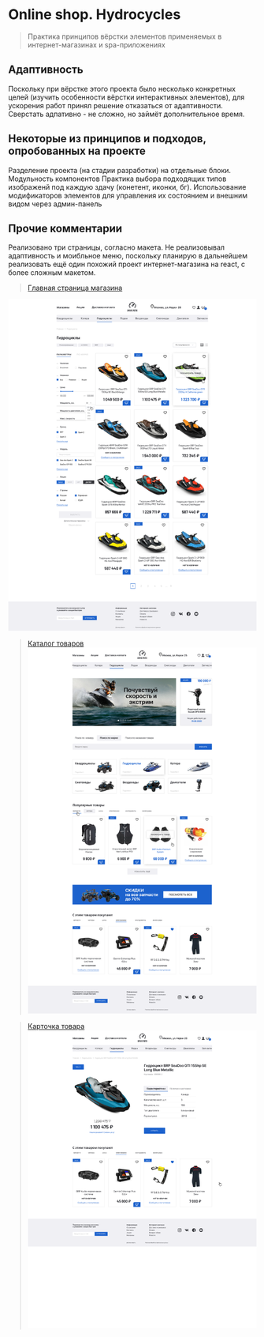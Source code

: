  # Online shop. Hydrocycles 
> Практика принципов вёрстки элементов применяемых в интернет-магазинах и spa-приложениях

## Адаптивность
Поскольку при вёрстке этого проекта было несколько конкретных целей (изучить особенности вёрстки интерактивных элементов), для ускорения работ принял решение отказаться от адаптивности. 
Сверстать адпативно - не сложно, но займёт дополнительное время.

## Некоторые из принципов и подходов, опробованных на проекте
Разделение проекта (на стадии разработки) на отдельные блоки. Модульность компонентов
Практика выбора подходящих типов изображенй под каждую здачу (конетент, иконки, бг).
Использование модификаторов элементов для управления их состоянием и внешним видом через админ-панель

## Прочие комментарии
Реализовано три страницы, согласно макета.
Не реализовывал адаптивность и моибльное меню, поскольку планирую в дальнейшем реализовать ещё один похожий проект интернет-магазина на react, с более сложным макетом.

>[Главная страница магазина](https://iwahid.github.io/store/)

![Главная страница магазина](https://github.com/iwahid/store/raw/master/images/content/layout/Catalog.png)

>[Каталог товаров](https://iwahid.github.io/store/catalog)
![Каталог товаров](https://github.com/iwahid/store/raw/master/images/content/layout/Main.png)

>[Карточка товара](https://iwahid.github.io/store/product-page)
![Карточка товара](https://github.com/iwahid/store/raw/master/images/content/layout/Product-card.png)
